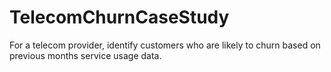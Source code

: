 # TelecomChurnCaseStudy
For a telecom provider, identify customers who are likely to churn based on previous months service usage data.
